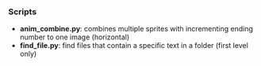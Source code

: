 ### Scripts

- **anim_combine.py**: combines multiple sprites with incrementing ending number to one image (horizontal)
- **find_file.py**: find files that contain a specific text in a folder (first level only)